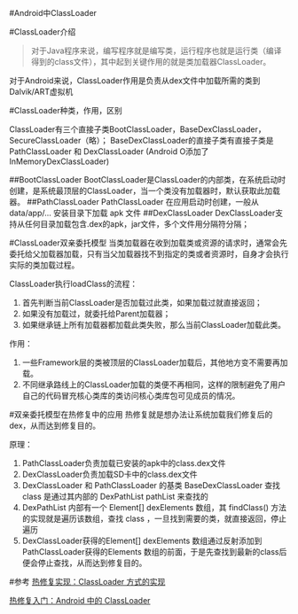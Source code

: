 #Android中ClassLoader

#ClassLoader介绍
> 对于Java程序来说，编写程序就是编写类，运行程序也就是运行类（编译得到的class文件），其中起到关键作用的就是类加载器ClassLoader。

对于Android来说，ClassLoader作用是负责从dex文件中加载所需的类到Dalvik/ART虚拟机

#ClassLoader种类，作用，区别


ClassLoader有三个直接子类BootClassLoader，BaseDexClassLoader，SecureClassLoader（略）；
BaseDexClassLoader的直接子类有直接子类是 PathClassLoader 和 DexClassLoader (Android O添加了 InMemoryDexClassLoader)

##BootClassLoader
BootClassLoader是ClassLoader的内部类，在系统启动时创建，是系统最顶层的ClassLoader，当一个类没有加载器时，默认获取此加载器。
##PathClassLoader
PathClassLoader 在应用启动时创建，一般从 data/app/… 安装目录下加载 apk 文件
##DexClassLoader
DexClassLoader支持从任何目录加载包含.dex的apk，jar文件，多个文件用分隔符分隔；



#ClassLoader双亲委托模型
当类加载器在收到加载类或资源的请求时，通常会先委托给父加载器加载，只有当父加载器找不到指定的类或者资源时，自身才会执行实际的类加载过程。


ClassLoader执行loadClass的流程：

1. 首先判断当前ClassLoader是否加载过此类，如果加载过就直接返回；
2. 如果没有加载过，就委托给Parent加载器；
3. 如果继承链上所有加载器都加载此类失败，那么当前ClassLoader加载此类。

作用：

1. 一些Framework层的类被顶层的ClassLoader加载后，其他地方变不需要再加载。
2. 不同继承路线上的ClassLoader加载的类便不再相同，这样的限制避免了用户自己的代码冒充核心类库的类访问核心类库包可见成员的情况。

#双亲委托模型在热修复中的应用
热修复就是想办法让系统加载我们修复后的dex，从而达到修复目的。

原理：

1. PathClassLoader负责加载已安装的apk中的class.dex文件
2. DexClassLoader负责加载SD卡中的class.dex文件
3. DexClassLoader 和 PathClassLoader 的基类 BaseDexClassLoader 查找 class 是通过其内部的 DexPathList pathList 来查找的
4. DexPathList 内部有一个 Element[] dexElements 数组，其 findClass() 方法的实现就是遍历该数组，查找 class ，一旦找到需要的类，就直接返回，停止遍历
5. DexClassLoader获得的Element[] dexElements 数组通过反射添加到PathClassLoader获得的Elements 数组的前面，于是先查找到最新的class后便会停止查找，从而达到修复目的。


#参考
[热修复实现：ClassLoader 方式的实现](https://jaeger.itscoder.com/android/2016/09/20/nuva-source-code-analysis)

[热修复入门：Android 中的 ClassLoader](https://jaeger.itscoder.com/android/2016/08/27/android-classloader.html)